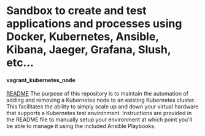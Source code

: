 # Sandbox to create and test applications and processes using Docker, Kubernetes, Ansible, Kibana, Jaeger, Grafana, Slush, etc...

#### vagrant_kubernetes_node
[README](vagrant_kubernetes_node_README.md)
The purpose of this repository is to maintain the automation of adding and removing a Kubernetes node to an existing Kubernetes cluster.  This facilitates the ability to simply scale up and down your virtual hardware that supports a Kubernetes test environment.  Instructions are provided in the README file to manually setup your environment at which point you'll be able to manage it using the included Ansible Playbooks.
